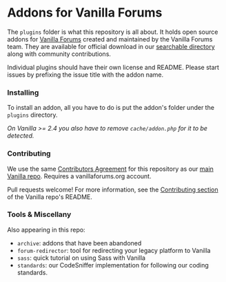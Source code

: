Addons for Vanilla Forums 
=======

The `plugins` folder is what this repository is all about. It holds open source addons for [Vanilla Forums](http://vanillaforums.com/) created and maintained by the Vanilla Forums team. They are available for official download in our [searchable directory](http://vanillaforums.org/addons) along with community contributions. 

Individual plugins should have their own license and README. Please start issues by prefixing the issue title with the addon name.

### Installing

To install an addon, all you have to do is put the addon's folder under the `plugins` directory.

*On Vanilla >= 2.4 you also have to remove `cache/addon.php` for it to be detected.*

### Contributing

We use the same [Contributors Agreement](http://vanillaforums.org/contributors) for this repository as our [main Vanilla repo](https://github.com/vanilla/vanilla). Requires a vanillaforums.org account.

Pull requests welcome! For more information, see the [Contributing section](https://github.com/vanilla/vanilla#contributing) of the Vanilla repo's README.

### Tools & Miscellany

Also appearing in this repo:

* `archive`: addons that have been abandoned
* `forum-redirector`: tool for redirecting your legacy platform to Vanilla
* `sass`: quick tutorial on using Sass with Vanilla
* `standards`: our CodeSniffer implementation for following our coding standards.

